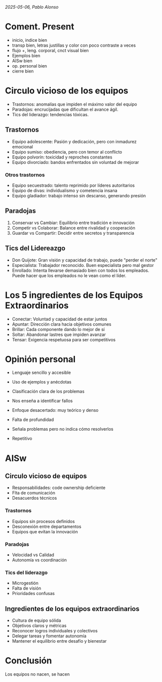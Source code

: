 *2025-05-06, Pablo Alonso*
# Coment. Present
- inicio, indice bien
- transp bien, letras justillas y color con poco contraste a veces
- flujo +, leng. corporal, cnct visual bien
- Ejemplos bien
- AISw bien
- op. personal bien
- cierre bien

# Circulo vicioso de los equipos
- Trastornos: anomalías que impiden el máximo valor del equipo
- Paradojas: encrucijadas que dificultan el avance ágil.
- Tics del liderazgo: tendencias tóxicas.

## Trastornos
- Equipo adolescente: Pasión y dedicación, pero con inmadurez emocional
- Equipo sumiso: obediencia, pero con temor al conflicto
- Equipo polvorín: toxicidad y reproches constantes
- Equipo divorciado: bandos enfrentados sin voluntad de mejorar

### Otros trastornos
- Equipo secuestrado: talento reprimido por líderes autoritarios
- Equipo de divas: individualismo y cometencia insana
- Equipo gladiador: trabajo intenso sin descanso, generando presión

## Paradojas
1. Conservar vs Cambiar: Equilibrio entre tradición e innovación
2. Competir vs Colaborar: Balance entre rivalidad y cooperación
3. Guardar vs Compartir: Decidir entre secretos y transparencia

## Tics del Lidereazgo
- Don Quijote: Gran visión y capacidad de trabajo, puede "perder el norte"
- Especialista: Trabajador reconocido. Buen especialista pero mal gestor
- Enrollado: Intenta llevarse demasiado bien con todos los empleados. Puede hacer que los empleados no le vean como el líder.


# Los 5 ingredientes de los Equipos Extraordinarios
- Conectar: Voluntad y capacidad de estar juntos
- Apuntar: Dirección clara hacia objetivos comunes
- Brillar: Cada componente dando lo mejor de sí
- Soltar: Abandonar lastres que impiden avanzar
- Tensar: Exigencia respetuosa para ser competitivos


# Opinión personal
- Lenguaje sencillo y accesible
- Uso de ejemplos y anécdotas
- Clasificación clara de los problemas
- Nos enseña a identificar fallos

- Enfoque desacertado: muy teórico y denso
- Falta de profundidad
- Señala problemas pero no indica cómo resolverlos
- Repetitivo

# AISw
## Circulo vicioso de equipos
- Responsabilidades: code ownership deficiente
- Flta de comunicación
- Desacuerdos técnicos

### Trastornos
- Equipos sin procesos definidos
- Desconexión entre departamentos
- Equipos que evitan la innovación

### Paradojas
- Velocidad vs Calidad
- Autonomía vs coordinación

### Tics del liderazgo
- Microgestión
- Falta de visión
- Prioridades confusas

## Ingredientes de los equipos extraordinarios
- Cultura de equipo sólida
- Objetivos claros y métricas
- Reconocer logros individuales y colectivos
- Delegar tareas y fomentar autonomía
- Mantener el equilibrio entre desafío y bienestar

# Conclusión
Los equipos no nacen, se hacen

